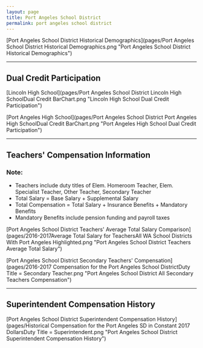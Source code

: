 ```yaml
---
layout: page
title: Port Angeles School District
permalink: port angeles school district
---
```



[Port Angeles School District Historical Demographics](pages/Port Angeles School District Historical Demographics.png "Port Angeles School District Historical Demographics")

___

## Dual Credit Participation

[Lincoln High School](pages/Port Angeles School District Lincoln High SchoolDual Credit BarChart.png "Lincoln High School Dual Credit Participation")

[Port Angeles High School](pages/Port Angeles School District Port Angeles High SchoolDual Credit BarChart.png "Port Angeles High School Dual Credit Participation")


___

## Teachers' Compensation Information
### Note:
- Teachers include duty titles of Elem. Homeroom Teacher, Elem. Specialist Teacher, Other Teacher, Secondary Teacher
- Total Salary = Base Salary + Supplemental Salary
- Total Compensation = Total Salary + Insurance Benefits + Mandatory Benefits
- Mandatory Benefits include pension funding and payroll taxes

[Port Angeles School District Teachers' Average Total Salary Comparison](pages/2016-2017Average Total Salary for TeachersAll WA School Districts With Port Angeles Highlighted.png "Port Angeles School District Teachers Average Total Salary")

[Port Angeles School District Secondary Teachers' Compensation](pages/2016-2017 Compensation for the Port Angeles School DistrictDuty Title = Secondary Teacher.png "Port Angeles School District All Secondary Teachers Compensation")


___

## Superintendent Compensation History

[Port Angeles School District Superintendent Compensation History](pages/Historical Compensation for the Port Angeles SD in Constant 2017 DollarsDuty Title = Superintendent.png "Port Angeles School District Superintendent Compensation History")

